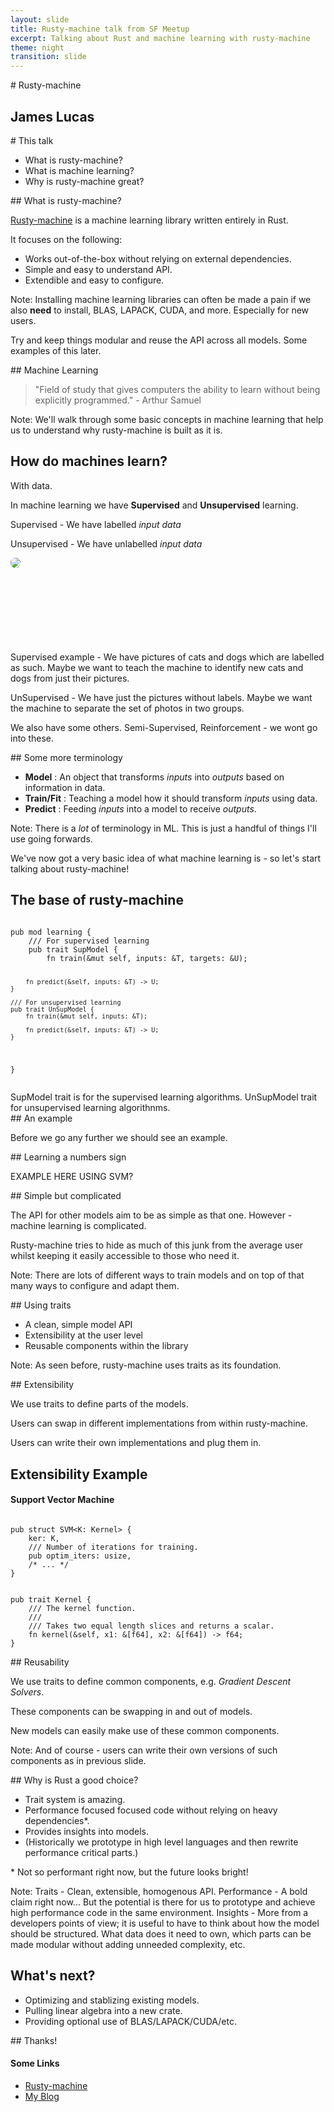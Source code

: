 ```yaml
---
layout: slide
title: Rusty-machine talk from SF Meetup
excerpt: Talking about Rust and machine learning with rusty-machine
theme: night
transition: slide
---
```


<section data-markdown>
# Rusty-machine

## James Lucas
</section>

<section data-markdown>
# This talk

- What is rusty-machine?
- What is machine learning?
- Why is rusty-machine great?

</section>

<section data-markdown>
## What is rusty-machine?

[Rusty-machine](https://github.com/AtheMathmo/rusty-machine) is a machine learning library written entirely in Rust.

It focuses on the following:

- Works out-of-the-box without relying on external dependencies.
- Simple and easy to understand API.
- Extendible and easy to configure.

Note:
Installing machine learning libraries can often be made a pain if we also <b>need</b> to install, BLAS, LAPACK, CUDA, and more. Especially for new users.

Try and keep things modular and reuse the API across all models. Some examples of this later.

</section>

<section data-markdown>
## Machine Learning

> "Field of study that gives computers the ability to learn without being explicitly programmed." - Arthur Samuel

Note:
We'll walk through some basic concepts in machine learning that help us to understand why rusty-machine is built as it is.
</section>

<section>
<h2>How do machines learn?</h2>

<p class="fragment fade-up">With data.</p>
</section>

<section>
In machine learning we have <b>Supervised</b> and <b>Unsupervised</b> learning.

<p class="fragment fade-up" data-fragment-index="1">Supervised - We have labelled <i>input data</i></p>
<p class="fragment fade-up" data-fragment-index="2">Unsupervised - We have unlabelled <i>input data</i></p>

<span style="position:relative; height: 800px;">
    <span class="fragment fade-up" data-fragment-index="1" style="position: absolute; display: block; height: 400px; width: 800px;">
        <span class="fragment fade-out" data-fragment-index="2">
            <img src="{{ site.url }}/assets/cat-in-suit.jpg" style="border-radius: 20px;" >
        </span>
    </span>
    <span class="fragment fade-up" data-fragment-index="2" style="position: absolute; display: block; height: 400px; width: 800px;">
        <img src="{{ site.url }}/assets/dog-headphones.jpg" style="border-radius: 20px;" >
    </span>
</span>

<br><br><br><br><br><br><br><br>

<aside class="notes">
Supervised example - We have pictures of cats and dogs which are labelled as such. Maybe we want to teach the machine to identify new cats and dogs from just their pictures.

UnSupervised - We have just the pictures without labels. Maybe we want the machine to separate the set of photos in two groups.

We also have some others. Semi-Supervised, Reinforcement - we wont go into these.
</aside>
</section>

<section data-markdown>
## Some more terminology

- **Model** : An object that transforms _inputs_ into _outputs_ based on information in data.
- **Train/Fit** : Teaching a model how it should transform _inputs_ using data.
- **Predict** : Feeding _inputs_ into a model to receive _outputs_.

Note:
There is a _lot_ of terminology in ML. This is just a handful of things I'll use going forwards.

We've now got a very basic idea of what machine learning is - so let's start talking about rusty-machine!

</section>

<!-- For some reason we must use an explicit code block somewhere for the highlighter to work with markdown... -->
<section>
<h2>The base of rusty-machine</h2>
<pre><code class="hljs rust">
pub mod learning {
    /// For supervised learning
    pub trait SupModel<T, U> {
        fn train(&mut self, inputs: &T, targets: &U);

        fn predict(&self, inputs: &T) -> U;
    }

    /// For unsupervised learning
    pub trait UnSupModel {
        fn train(&mut self, inputs: &T);

        fn predict(&self, inputs: &T) -> U;
    }
}
</code></pre>

<aside class="notes">
SupModel trait is for the supervised learning algorithms. UnSupModel trait for unsupervised learning algorithnms.
</aside>
</section>

<section data-markdown>
## An example

Before we go any further we should see an example.
</section>

<section data-markdown>
## Learning a numbers sign

EXAMPLE HERE USING SVM?
</section>

<section data-markdown>
## Simple but complicated

The API for other models aim to be as simple as that one. However - machine learning is complicated.

Rusty-machine tries to hide as much of this junk from the average user whilst keeping it easily accessible to those who need it.

Note:
There are lots of different ways to train models and on top of that many ways to configure and adapt them.

</section>

<section data-markdown>
## Using traits

- A clean, simple model API
- Extensibility at the user level
- Reusable components within the library

Note:
As seen before, rusty-machine uses traits as its foundation.

</section>

<section data-markdown>
## Extensibility

We use traits to define parts of the models.

Users can swap in different implementations from within rusty-machine.

Users can write their own implementations and plug them in.

</section>

<section>
<h2>Extensibility Example</h2>
<h4>Support Vector Machine</h4>

<pre class="fragment"><code class="hljs rust">
pub struct SVM&lt;K: Kernel> {
    ker: K,
    /// Number of iterations for training.
    pub optim_iters: usize,
    /* ... */
}
</code></pre>

<pre class="fragment"><code class="hljs rust">
pub trait Kernel {
    /// The kernel function.
    ///
    /// Takes two equal length slices and returns a scalar.
    fn kernel(&amp;self, x1: &amp;[f64], x2: &amp;[f64]) -> f64;
}
</code></pre>

</section>

<section data-markdown>
## Reusability

We use traits to define common components, e.g. _Gradient Descent Solvers_.

These components can be swapping in and out of models.

New models can easily make use of these common components.

Note:
And of course - users can write their own versions of such components as in previous slide.

</section>

<section data-markdown>
## Why is Rust a good choice?

- Trait system is amazing.
- Performance focused focused code without relying on heavy dependencies*.
- Provides insights into models.
- (Historically we prototype in high level languages and then rewrite performance critical parts.)

\* Not so performant right now, but the future looks bright!

Note:
Traits - Clean, extensible, homogenous API.
Performance - A bold claim right now... But the potential is there for us to prototype and achieve high performance code in the same environment.
Insights - More from a developers points of view; it is useful to have to think about how the model should be structured. What data does it need to own, which parts can be made modular without adding unneeded complexity, etc.
</section>

<section>
<h2>What's next?</h2>
<ul>
<li class="fragment fade-up">Optimizing and stablizing existing models.</li>
<li class="fragment fade-up">Pulling linear algebra into a new crate.</li>
<li class="fragment fade-up">Providing optional use of BLAS/LAPACK/CUDA/etc.</li>
</ul>

</section>

<section data-markdown>
## Thanks!

#### Some Links

- [Rusty-machine](https://github.com/AtheMathmo/rusty-machine)
- [My Blog](http://athemathmo.github.io/)

</section>